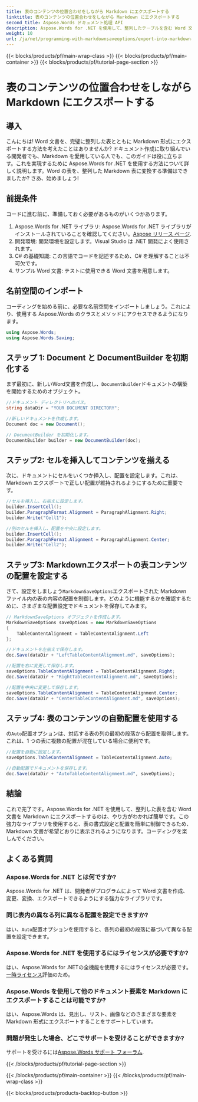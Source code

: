 ```yaml
---
title: 表のコンテンツの位置合わせをしながら Markdown にエクスポートする
linktitle: 表のコンテンツの位置合わせをしながら Markdown にエクスポートする
second_title: Aspose.Words ドキュメント処理 API
description: Aspose.Words for .NET を使用して、整列したテーブルを含む Word 文書を Markdown にエクスポートする方法を学びます。完璧な Markdown テーブルを作成するには、ステップバイステップのガイドに従ってください。
weight: 10
url: /ja/net/programming-with-markdownsaveoptions/export-into-markdown-with-table-content-alignment/
---
```


{{< blocks/products/pf/main-wrap-class >}}
{{< blocks/products/pf/main-container >}}
{{< blocks/products/pf/tutorial-page-section >}}

# 表のコンテンツの位置合わせをしながら Markdown にエクスポートする

## 導入

こんにちは! Word 文書を、完璧に整列した表とともに Markdown 形式にエクスポートする方法を考えたことはありませんか? ドキュメント作成に取り組んでいる開発者でも、Markdown を愛用している人でも、このガイドは役に立ちます。これを実現するために Aspose.Words for .NET を使用する方法について詳しく説明します。Word の表を、整列した Markdown 表に変換する準備はできましたか? さあ、始めましょう!

## 前提条件

コードに進む前に、準備しておく必要があるものがいくつかあります。

1.  Aspose.Words for .NET ライブラリ: Aspose.Words for .NET ライブラリがインストールされていることを確認してください。[Aspose リリース ページ](https://releases.aspose.com/words/net/).
2. 開発環境: 開発環境を設定します。Visual Studio は .NET 開発によく使用されます。
3. C# の基礎知識: この言語でコードを記述するため、C# を理解することは不可欠です。
4. サンプル Word 文書: テストに使用できる Word 文書を用意します。

## 名前空間のインポート

コーディングを始める前に、必要な名前空間をインポートしましょう。これにより、使用する Aspose.Words のクラスとメソッドにアクセスできるようになります。

```csharp
using Aspose.Words;
using Aspose.Words.Saving;
```

## ステップ 1: Document と DocumentBuilder を初期化する

まず最初に、新しいWord文書を作成し、`DocumentBuilder`ドキュメントの構築を開始するためのオブジェクト。

```csharp
//ドキュメント ディレクトリへのパス。
string dataDir = "YOUR DOCUMENT DIRECTORY";

//新しいドキュメントを作成します。
Document doc = new Document();

// DocumentBuilder を初期化します。
DocumentBuilder builder = new DocumentBuilder(doc);
```

## ステップ2: セルを挿入してコンテンツを揃える

次に、ドキュメントにセルをいくつか挿入し、配置を設定します。これは、Markdown エクスポートで正しい配置が維持されるようにするために重要です。

```csharp
//セルを挿入し、右揃えに設定します。
builder.InsertCell();
builder.ParagraphFormat.Alignment = ParagraphAlignment.Right;
builder.Write("Cell1");

//別のセルを挿入し、配置を中央に設定します。
builder.InsertCell();
builder.ParagraphFormat.Alignment = ParagraphAlignment.Center;
builder.Write("Cell2");
```

## ステップ3: Markdownエクスポートの表コンテンツの配置を設定する

さて、設定をしましょう`MarkdownSaveOptions`エクスポートされた Markdown ファイル内の表の内容の配置を制御します。どのように機能するかを確認するために、さまざまな配置設定でドキュメントを保存してみます。

```csharp
// MarkdownSaveOptions オブジェクトを作成します。
MarkdownSaveOptions saveOptions = new MarkdownSaveOptions
{
    TableContentAlignment = TableContentAlignment.Left
};

//ドキュメントを左揃えで保存します。
doc.Save(dataDir + "LeftTableContentAlignment.md", saveOptions);

//配置を右に変更して保存します。
saveOptions.TableContentAlignment = TableContentAlignment.Right;
doc.Save(dataDir + "RightTableContentAlignment.md", saveOptions);

//配置を中央に変更して保存します。
saveOptions.TableContentAlignment = TableContentAlignment.Center;
doc.Save(dataDir + "CenterTableContentAlignment.md", saveOptions);
```

## ステップ4: 表のコンテンツの自動配置を使用する

の`Auto`配置オプションは、対応する表の列の最初の段落から配置を取得します。これは、1 つの表に複数の配置が混在している場合に便利です。

```csharp
//配置を自動に設定します。
saveOptions.TableContentAlignment = TableContentAlignment.Auto;

//自動配置でドキュメントを保存します。
doc.Save(dataDir + "AutoTableContentAlignment.md", saveOptions);
```

## 結論

これで完了です。Aspose.Words for .NET を使用して、整列した表を含む Word 文書を Markdown にエクスポートするのは、やり方がわかれば簡単です。この強力なライブラリを使用すると、表の書式設定と配置を簡単に制御できるため、Markdown 文書が希望どおりに表示されるようになります。コーディングを楽しんでください。

## よくある質問

### Aspose.Words for .NET とは何ですか?
Aspose.Words for .NET は、開発者がプログラムによって Word 文書を作成、変更、変換、エクスポートできるようにする強力なライブラリです。

### 同じ表内の異なる列に異なる配置を設定できますか?
はい、`Auto`配置オプションを使用すると、各列の最初の段落に基づいて異なる配置を設定できます。

### Aspose.Words for .NET を使用するにはライセンスが必要ですか?
はい、Aspose.Words for .NETの全機能を使用するにはライセンスが必要です。[一時ライセンス](https://purchase.aspose.com/temporary-license/)評価のため。

### Aspose.Words を使用して他のドキュメント要素を Markdown にエクスポートすることは可能ですか?
はい、Aspose.Words は、見出し、リスト、画像などのさまざまな要素を Markdown 形式にエクスポートすることをサポートしています。

### 問題が発生した場合、どこでサポートを受けることができますか?
サポートを受けるには[Aspose.Words サポート フォーラム](https://forum.aspose.com/c/words/8).

{{< /blocks/products/pf/tutorial-page-section >}}

{{< /blocks/products/pf/main-container >}}
{{< /blocks/products/pf/main-wrap-class >}}

{{< blocks/products/products-backtop-button >}}
